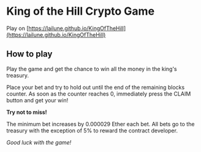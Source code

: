 # King of the Hill Crypto Game

Play on [https://lailune.github.io/KingOfTheHill](https://lailune.github.io/KingOfTheHill)

## How to play

Play the game and get the chance to win all the money in the king's treasury.

Place your bet and try to hold out until the end of the remaining blocks counter.
As soon as the counter reaches 0, immediately press the CLAIM button and get your win!

**Try not to miss!**

The minimum bet increases by 0.000029 Ether each bet. All bets go to the treasury with the exception of 5% to reward the contract developer.

*Good luck with the game!*